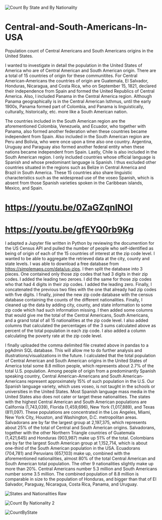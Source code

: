 ![Count By State and By Nationality](https://user-images.githubusercontent.com/67611324/120439323-3f723900-c337-11eb-8ecd-376e2a93610c.JPG)
# Central-and-South-Americans-In-USA
Population count of Central Americans and South Americans origins in the United States. 

I wanted to investigate in detail the population in the United States of America who are of Central American and South American origin. There are a total of 15 countries of origin for these communitites. For Central American-Americans the countries of origin are Guatemala, El Salvador, Honduras, Nicaragua, and Costa Rica, who on September 15, 1821, declared their independence from Spain and formed the United Republics of Central America. Also, I included Panama in the Central America region. Although Panama geographically is in the Central American Isthmus, until the early 1900s, Panama formed part of Colombia, and Panama is linguistically, culturally, historically, etc. more like a South American nation.

The countries included in the South American region are the aforementioned Colombia, Venezuela, and Ecuador, who together with Panama, also formed another federation when these countries became independent from Spain. Also included in the South American region are Peru and Bolivia, who were once upon a time also one country. Argentina, Uruguay and Paraguay also formed another federal entity when these nations became independent from Spain. Lastly, Chile is also included in the South American region. I only included countries whose official language is Spanish and whose predominant language is Spanish. I thus excluded other countries situated in the regions such as Belize in Central America and Brazil in South America. These 15 countries also share linguistic characteristics such as the widespread use of the voseo Spanish, which is absent from those Spanish varieties spoken in the Caribbean islands, Mexico, and Spain.

# https://youtu.be/0ZaGZqnINOI
# https://youtu.be/gfEYQ0rb9Kg

I adapted a Jupyter file written in Python by reviewing the documention for the US Census API and pulled the number of people who self-identified as being of origin of each of the 15 countries of interest at the zip code level. I wanted to be able to aggregate the retrieved data at the city, county and state levels. I was able to download a free database from https://simplemaps.com/data/us-zips. I then split the database into 3 pieces. One contained only those zip codes that had 3 digits in their zip codes. I added the leading two zeroes. I did the same for those zip codes who that had 4 digits in their zip codes. I added the leading zero. Finally, I concatenated the previous two files with the one that already had zip codes with five digits. I finally, joined the new zip code database with the census database containing the counts of the different nationalities. Finally, I cleaned up the data by adding city, county, and state information to some zip code which had such information missing. I then added some columns that would give me the total of the Central Americans, South Americans, and a grand total of all 15 nationalities at the zip code level. I also added columns that calculated the percentages of the 3 sums calculated above as percent of the total population in each zip code. I also added a column calculating the poverty rate at the zip code level.

I finally uploaded the comma delimited file created above in pandas to a pgAdmin SQL database. This will allow me to do further analysis and illustrations/visualizations in the future. I calculated that the total population of Central American and South American origins in the United States of America total some 8.8 million people, which represents about 2.7% of the total U.S. population. Among people of origin from a predominantly Spanish speaking country, Central American-Americans and South American-Americans represent approximately 15% of such population in the U.S. Our Spanish language variety, which uses voseo, is not taught in the schools or universities in the United States. Most Spanish language mass media in the United States also does not cater or target these nationalities. The states with the highest Central American and South American populations are California (1,743,039), Florida (1,459,696), New York (1,017,889), and Texas (811,097). These populations are concentrated in the Los Angeles, Miami, New York City, Houston, and Washington, D.C. metropolitan areas. Salvadorans are by far the largest group at 2,197,375, which represents about 25% of the total of Central and South American origins. Salvadorans, together with the other Northern Triangle countries of Guatemala (1,421,645) and Honduras (903,987) make up 51% of the total. Colombians are by far the largest South American group at 1,152,714, which is about one-third of the South American population in the USA. Ecuadorans (704,781) and Peruvians (657,103) make up, combined with the aforementioned nationalities, almost 80% of the total Central American and South American total population. The other 9 nationalities slightly make up more than 20%. Central Americans number 5.3 million and South Americans number some 3.5 million. The combined population of 8.8 million is comparable in size to the population of Honduras, and bigger than that of El Salvador, Paraguay, Nicaragua, Costa Rica, Panama, and Uruguay.

![States and Nationalities Raw](https://user-images.githubusercontent.com/67611324/120437682-3bddb280-c335-11eb-943f-b9491baa9e02.JPG)

![Count By Nationality 2](https://user-images.githubusercontent.com/67611324/120438126-d0481500-c335-11eb-8be2-f0dd8b969869.JPG)

![CountByState](https://user-images.githubusercontent.com/67611324/120438677-87449080-c336-11eb-9998-6d47148fc3f5.jpg)

